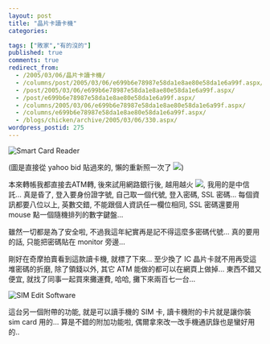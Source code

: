 ```yaml
---
layout: post
title: "晶片卡讀卡機"
categories:

tags: ["敗家","有的沒的"]
published: true
comments: true
redirect_from:
  - /2005/03/06/晶片卡讀卡機/
  - /columns/post/2005/03/06/e699b6e78987e58da1e8ae80e58da1e6a99f.aspx/
  - /post/2005/03/06/e699b6e78987e58da1e8ae80e58da1e6a99f.aspx/
  - /post/e699b6e78987e58da1e8ae80e58da1e6a99f.aspx/
  - /columns/2005/03/06/e699b6e78987e58da1e8ae80e58da1e6a99f.aspx/
  - /columns/e699b6e78987e58da1e8ae80e58da1e6a99f.aspx/
  - /blogs/chicken/archive/2005/03/06/330.aspx/
wordpress_postid: 275
---
```


![Smart Card Reader](/wp-content/be-files/smartcardreader.jpg)

(圖是直接從 yahoo bid 貼過來的, 懶的重新照一次了 ![](/Emoticons/shades_smile.gif))

本來轉帳我都直接去ATM轉, 後來試用網路銀行後, 越用越火 ![](/Emoticons/angry_smile.gif), 我用的是中信託... 真是昏了, 登入要身份證字號, 自己取一個代號, 登入密碼, SSL 密碼... 每個資訊都要八位以上, 英數交錯, 不能跟個人資訊任一欄位相同, SSL 密碼還要用 mouse 點一個隨機排列的數字鍵盤...

雖然一切都是為了安全啦, 不過我這年紀實再是記不得這麼多密碼代號... 真的要用的話, 只能把密碼貼在 monitor 旁邊...

剛好在奇摩拍賣看到這款讀卡機, 就標了下來... 至少換了 IC 晶片卡就不用再受這堆密碼的折磨, 除了領錢以外, 其它 ATM 能做的都可以在網頁上做掉... 東西不錯又便宜, 就找了同事一起買來攤運費, 哈哈, 攤下來兩百七一台...

![SIM Edit Software](/wp-content/be-files/simedit.jpg)

這台另一個附帶的功能, 就是可以讀手機的 SIM 卡, 讀卡機附的卡片就是讓你裝 sim card 用的... 算是不錯的附加功能啦, 偶爾拿來改一改手機通訊錄也是蠻好用的..
